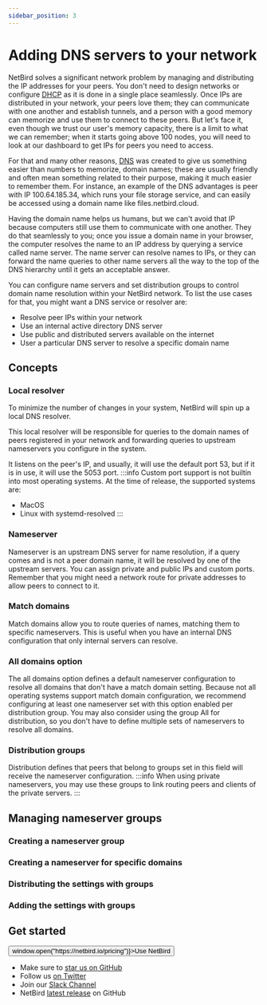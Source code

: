 ```yaml
---
sidebar_position: 3
---
```

# Adding DNS servers to your network
NetBird solves a significant network problem by managing and distributing the IP addresses for your peers. You don't need to design networks or configure [DHCP](https://en.wikipedia.org/wiki/Dynamic_Host_Configuration_Protocol) as it is done in a single place seamlessly. Once IPs are distributed in your network, your peers love them; they can communicate with one another and establish tunnels, and a person with a good memory can memorize and use them to connect to these peers. But let's face it, even though we trust our user's memory capacity, there is a limit to what we can remember; when it starts going above 100 nodes, you will need to look at our dashboard to get IPs for peers you need to access.

For that and many other reasons, [DNS](https://en.wikipedia.org/wiki/Domain_Name_System) was created to give us something easier than numbers to memorize, domain names; these are usually friendly and often mean something related to their purpose, making it much easier to remember them. For instance, an example of the DNS advantages is peer with IP 100.64.185.34, which runs your file storage service, and can easily be accessed using a domain name like files.netbird.cloud.

Having the domain name helps us humans, but we can't avoid that IP because computers still use them to communicate with one another. They do that seamlessly to you; once you issue a domain name in your browser, the computer resolves the name to an IP address by querying a  service called name server. The name server can resolve names to IPs, or they can forward the name queries to other name servers all the way to the top of the DNS hierarchy until it gets an acceptable answer.

You can configure name servers and set distribution groups to control domain name resolution within your NetBird network. To list the use cases for that, you might want a DNS service or resolver are:

- Resolve peer IPs within your network
- Use an internal active directory DNS server
- Use public and distributed servers available on the internet
- User a particular DNS server to resolve a specific domain name

## Concepts
### Local resolver
To minimize the number of changes in your system, NetBird will spin up a local DNS resolver.

This local resolver will be responsible for queries to the domain names of peers registered in your network and forwarding queries to upstream nameservers you configure in the system.

It listens on the peer's IP, and usually, it will use the default port 53, but if it is in use, it will use the 5053 port.
:::info
Custom port support is not builtin into most operating systems. At the time of release, the supported systems are:
- MacOS
- Linux with systemd-resolved
:::
### Nameserver
Nameserver is an upstream DNS server for name resolution, if a query comes and is not a peer domain name, it will be resolved by one of the upstream servers. You can assign private and public IPs and custom ports. Remember that you might need a network route for private addresses to allow peers to connect to it.
### Match domains
Match domains allow you to route queries of names, matching them to specific nameservers. This is useful when you have an internal DNS configuration that only internal servers can resolve.
### All domains option
The all domains option defines a default nameserver configuration to resolve all domains that don't have a match domain setting. Because not all operating systems support match domain configuration, we recommend configuring at least one nameserver set with this option enabled per distribution group. You may also consider using the group All for distribution, so you don't have to define multiple sets of nameservers to resolve all domains.
### Distribution groups
Distribution defines that peers that belong to groups set in this field will receive the nameserver configuration.
:::info
When using private nameservers, you may use these groups to link routing peers and clients of the private servers.
:::

## Managing nameserver groups

### Creating a nameserver group

### Creating a nameserver for specific domains

### Distributing the settings with groups

### Adding  the settings with groups

## Get started
<p float="center" >
    <button name="button" className="button-5" onClick={() => window.open("https://netbird.io/pricing")}>Use NetBird</button>
</p>

- Make sure to [star us on GitHub](https://github.com/netbirdio/netbird)
- Follow us [on Twitter](https://twitter.com/netbird)
- Join our [Slack Channel](https://join.slack.com/t/netbirdio/shared_invite/zt-vrahf41g-ik1v7fV8du6t0RwxSrJ96A)
- NetBird [latest release](https://github.com/netbirdio/netbird/releases) on GitHub